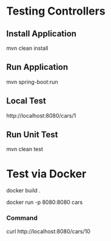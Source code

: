 # Testing Controllers #

## Install Application

mvn clean install

## Run Application

mvn spring-boot:run

## Local Test

http://localhost:8080/cars/1

## Run Unit Test

mvn clean test

# Test via Docker

docker build .

docker run -p 8080:8080 cars

### Command

curl http://localhost:8080/cars/10


